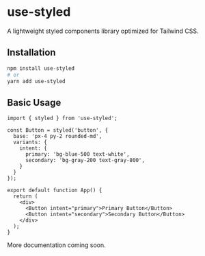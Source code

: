 # use-styled

A lightweight styled components library optimized for Tailwind CSS.

## Installation

```bash
npm install use-styled
# or
yarn add use-styled
```

## Basic Usage

```tsx
import { styled } from 'use-styled';

const Button = styled('button', {
  base: 'px-4 py-2 rounded-md',
  variants: {
    intent: {
      primary: 'bg-blue-500 text-white',
      secondary: 'bg-gray-200 text-gray-800',
    }
  }
});

export default function App() {
  return (
    <div>
      <Button intent="primary">Primary Button</Button>
      <Button intent="secondary">Secondary Button</Button>
    </div>
  );
}
```

More documentation coming soon. 